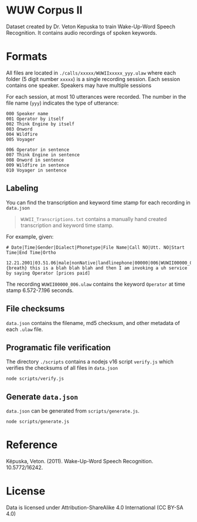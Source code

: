 # WUW Corpus II

Dataset created by Dr. Veton Kepuska to train Wake-Up-Word Speech Recognition. It contains audio recordings of spoken keywords.


# Formats

All files are located in `./calls/xxxxx/WUWIIxxxxx_yyy.ulaw` where each folder (5 digit number `xxxxx`) is a single recording session. Each session contains one speaker. Speakers may have multiple sessions

For each session, at most 10 utterances were recorded. The number in the file name (`yyy`) indicates the type of utterance:

```
000 Speaker name
001 Operator by itself
002 Think Engine by itself
003 Onword
004 Wildfire
005 Voyager

006 Operator in sentence
007 Think Engine in sentence
008 Onword in sentence
009 Wildfire in sentence
010 Voyager in sentence
```

## Labeling

You can find the transcription and keyword time stamp for each recording in `data.json`

> `WUWII_Transcriptions.txt` contains a manually hand created transcription and keyword time stamp.

For example, given:

```
# Date|Time|Gender|Dialect|Phonetype|File Name|Call NO|Utt. NO|Start Time|End Time|Ortho

12.21.2001|03.51.06|male|nonNative|landlinephone|00000|006|WUWII00000_006.ulaw|6.572|7.196|{breath} this is a blah blah blah and then I am invoking a uh service by saying Operator [prices paid]
```

The recording `WUWII00000_006.ulaw` contains the keyword `Operator` at time stamp 6.572-7.196 seconds.

## File checksums

`data.json` contains the filename, md5 checksum, and other metadata of each `.ulaw` file.


## Programatic file verification

The directory `./scripts` contains a nodejs v16 script `verify.js` which verifies the checksums of all files in `data.json`

```
node scripts/verify.js
```

## Generate `data.json`

`data.json` can be generated from `scripts/generate.js`.

```
node scripts/generate.js
```

# Reference

Këpuska, Veton. (2011). Wake-Up-Word Speech Recognition. 10.5772/16242.

# License

Data is licensed under Attribution-ShareAlike 4.0 International (CC BY-SA 4.0)
